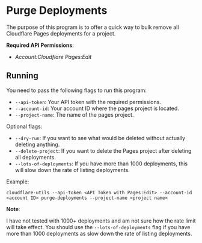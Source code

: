# Purge Deployments

The purpose of this program is to offer a quick way to bulk remove all Cloudflare Pages deployments for a project.

**Required API Permissions**:

- _Account:Cloudflare Pages:Edit_

## Running

You need to pass the following flags to run this program:

- `--api-token`: Your API token with the required permissions.
- `--account-id`: Your account ID where the pages project is located.
- `--project-name`: The name of the pages project.

Optional flags:

- `--dry-run`: If you want to see what would be deleted without actually deleting anything.
- `--delete-project`: If you want to delete the Pages project after deleting all deployments.
- `--lots-of-deployments`: If you have more than 1000 deployments, this will slow down the rate of listing deployments.

Example: 
```shell
cloudflare-utils --api-token <API Token with Pages:Edit> --account-id <account ID> purge-deployments --project-name <project name>
```

**Note**:

I have not tested with 1000+ deployments and am not sure how the rate limit will take effect.
You should use the `--lots-of-deployments` flag if you have more than 1000 deployments as slow down the rate of listing deployments.